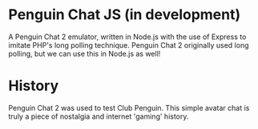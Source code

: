 # Penguin Chat JS (in development)

A Penguin Chat 2 emulator, written in Node.js with the use of Express to imitate PHP's long polling technique. Penguin Chat 2 originally used long polling, but we can use this in Node.js as well!

# History

Penguin Chat 2 was used to test Club Penguin. This simple avatar chat is truly a piece of nostalgia and internet 'gaming' history.